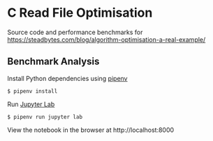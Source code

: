 # C Read File Optimisation

Source code and performance benchmarks for https://steadbytes.com/blog/algorithm-optimisation-a-real-example/

## Benchmark Analysis

Install Python dependencies using [pipenv](https://github.com/pypa/pipenv)

```
$ pipenv install
```

Run [Jupyter Lab](https://jupyterlab.readthedocs.io/en/stable/index.html#)

```
$ pipenv run jupyter lab
```

View the notebook in the browser at http://localhost:8000
